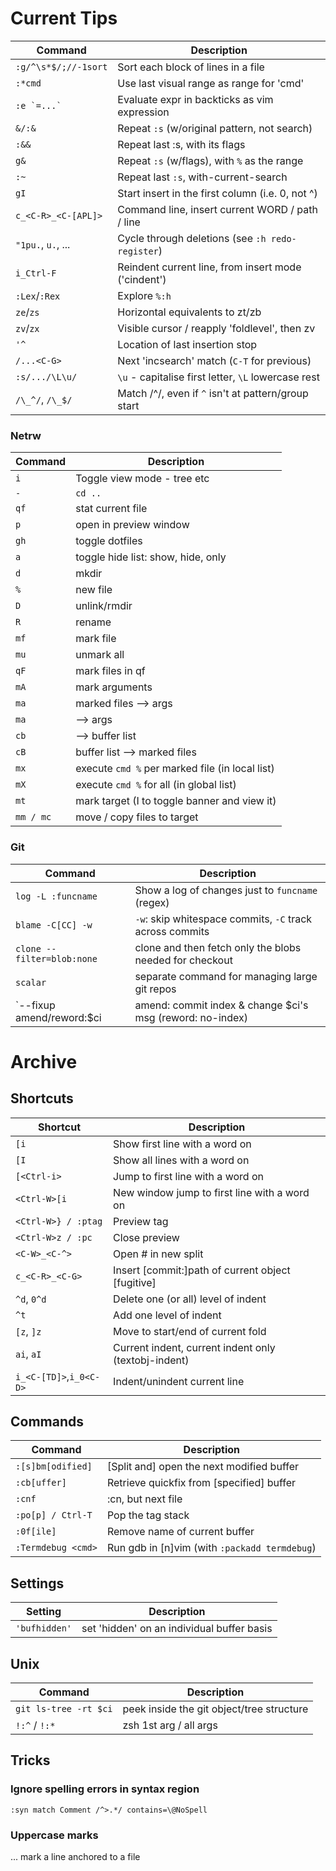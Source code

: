# Current Tips

| Command                | Description                                         |
|------------------------|-----------------------------------------------------|
| `:g/^\s*$/;//-1sort`   | Sort each block of lines in a file                  |
| `:*cmd`                | Use last visual range as range for 'cmd'            |
| ``:e `=...` ``         | Evaluate expr in backticks as vim expression        |
| `&/:&`                 | Repeat `:s` (w/original pattern, not search)        |
| `:&&`                  | Repeat last :s, with its flags                      |
| `g&`                   | Repeat `:s` (w/flags), with `%` as the range        |
| `:~`                   | Repeat last `:s`, with-current-search               |
| `gI`                   | Start insert in the first column (i.e. 0, not ^)    |
| `c_<C-R>_<C-[APL]>`    | Command line, insert current WORD / path / line     |
| `"1pu.`, `u.`, ...     | Cycle through deletions (see `:h redo-register`)    |
| `i_Ctrl-F`             | Reindent current line, from insert mode ('cindent') |
| `:Lex`/`:Rex`          | Explore `%:h`                                       |
| `ze`/`zs`              | Horizontal equivalents to zt/zb                     |
| `zv`/`zx`              | Visible cursor / reapply 'foldlevel', then zv       |
| `'^`                   | Location of last insertion stop                     |
| `/...<C-G>`            | Next 'incsearch' match (`C-T` for previous)         |
| `:s/.../\L\u/`         | `\u` - capitalise first letter, `\L` lowercase rest |
| `/\_^/`, `/\_$/`       | Match /^/, even if `^` isn't at pattern/group start |

### Netrw

| Command                | Description                                         |
|------------------------|-----------------------------------------------------|
| `i`                    | Toggle view mode - tree etc                         |
| `-`                    | `cd ..`                                             |
| `qf`                   | stat current file                                   |
| `p`                    | open in preview window                              |
| `gh`                   | toggle dotfiles                                     |
| `a`                    | toggle hide list: show, hide, only                  |
| `d`                    | mkdir                                               |
| `%`                    | new file                                            |
| `D`                    | unlink/rmdir                                        |
| `R`                    | rename                                              |
| `mf`                   | mark file                                           |
| `mu`                   | unmark all                                          |
| `qF`                   | mark files in qf                                    |
| `mA`                   | mark arguments                                      |
| `ma`                   | marked files --> args                               |
| `ma`                   |              --> args                               |
| `cb`                   |              --> buffer list                        |
| `cB`                   | buffer list  --> marked files                       |
| `mx`                   | execute `cmd %` per marked file (in local list)     |
| `mX`                   | execute `cmd %` for all (in global list)            |
| `mt`                   | mark target (I to toggle banner and view it)        |
| `mm / mc`              | move / copy files to target                         |

### Git

| Command                    | Description                                              |
|----------------------------|----------------------------------------------------------|
| `log -L :funcname`         | Show a log of changes just to `funcname` (regex)         |
| `blame -C[CC] -w`          | `-w`: skip whitespace commits, `-C` track across commits |
| `clone --filter=blob:none` | clone and then fetch only the blobs needed for checkout  |
| `scalar`                   | separate command for managing large git repos            |
| `--fixup amend/reword:$ci  | amend: commit index & change $ci's msg (reword: no-index)|

# Archive

## Shortcuts

| Shortcut               | Description                                         |
|------------------------|-----------------------------------------------------|
| `[i`                   | Show first line with a word on                      |
| `[I`                   | Show all lines with a word on                       |
| `[<Ctrl-i>`            | Jump to first line with a word on                   |
| `<Ctrl-W>[i`           | New window jump to first line with a word on        |
| `<Ctrl-W>} / :ptag`    | Preview tag                                         |
| `<Ctrl-W>z / :pc`      | Close preview                                       |
| `<C-W>_<C-^>`          | Open # in new split                                 |
| `c_<C-R>_<C-G>`        | Insert [commit:]path of current object [fugitive]   |
| `^d`, `0^d`            | Delete one (or all) level of indent                 |
| `^t`                   | Add one level of indent                             |
| `[z`, `]z`             | Move to start/end of current fold                   |
| `ai`, `aI`             | Current indent, current indent only (textobj-indent)|
| `i_<C-[TD]>`,`i_0<C-D>`| Indent/unindent current line                        |

## Commands

| Command                | Description                                         |
|------------------------|-----------------------------------------------------|
| `:[s]bm[odified]`      | [Split and] open the next modified buffer           |
| `:cb[uffer]`           | Retrieve quickfix from [specified] buffer           |
| `:cnf`                 | :cn, but next file                                  |
| `:po[p] / Ctrl-T`      | Pop the tag stack                                   |
| `:0f[ile]`             | Remove name of current buffer                       |
| `:Termdebug <cmd>`     | Run gdb in [n]vim (with `:packadd termdebug`)    |

## Settings

| Setting                | Description                                         |
|------------------------|-----------------------------------------------------|
| `'bufhidden'`          | set 'hidden' on an individual buffer basis          |


## Unix

| Command                | Description                                    |
|------------------------|------------------------------------------------|
| `git ls-tree -rt $ci`  | peek inside the git object/tree structure      |
| `!:^` / `!:*`          | zsh 1st arg / all args                         |



## Tricks

### Ignore spelling errors in syntax region

`:syn match Comment /^>.*/ contains=\@NoSpell`

### Uppercase marks

... mark a line anchored to a file
